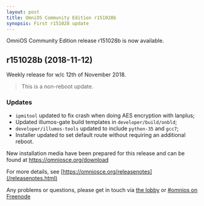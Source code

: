 ```yaml
---
layout: post
title: OmniOS Community Edition r151028b
synopsis: First r151028 update
---
```


OmniOS Community Edition release r151028b is now available.

## r151028b (2018-11-12)

Weekly release for w/c 12th of November 2018.
> This is a non-reboot update.

### Updates

* `ipmitool` updated to fix crash when doing AES encryption with lanplus;
* Updated illumos-gate build templates in `developer/build/onbld`;
* `developer/illumos-tools` updated to include `python-35` and `gcc7`;
* Installer updated to set default route without requiring an additional
  reboot.

New installation media have been prepared for this release and can be
found at <https://omniosce.org/download>

For more details, see [https://omniosce.org/releasenotes](/releasenotes.html)

Any problems or questions, please get in touch via
[the lobby](https://gitter.im/omniosorg/Lobby) or
[#omnios on Freenode](http://webchat.freenode.net?randomnick=1&channels=%23omnios&uio=d4)

